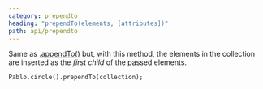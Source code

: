 ```yaml
---
category: prependto
heading: "prependTo(elements, [attributes])"
path: api/prependto
---
```


Same as [.appendTo()][appendTo] but, with this method, the elements in the collection are inserted as the _first child_ of the passed elements.

    Pablo.circle().prependTo(collection);

[appendTo]: /api/appendTo/